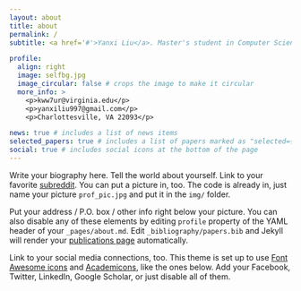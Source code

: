 ```yaml
---
layout: about
title: about
permalink: /
subtitle: <a href='#'>Yanxi Liu</a>. Master's student in Computer Science at the University of Virginia(UVA).

profile:
  align: right
  image: selfbg.jpg
  image_circular: false # crops the image to make it circular
  more_info: >
    <p>kww7ur@virginia.edu</p>
    <p>yanxiliu997@gmail.com</p>
    <p>Charlottesville, VA 22093</p>

news: true # includes a list of news items
selected_papers: true # includes a list of papers marked as "selected={true}"
social: true # includes social icons at the bottom of the page
---
```


Write your biography here. Tell the world about yourself. Link to your favorite [subreddit](http://reddit.com). You can put a picture in, too. The code is already in, just name your picture `prof_pic.jpg` and put it in the `img/` folder.

Put your address / P.O. box / other info right below your picture. You can also disable any of these elements by editing `profile` property of the YAML header of your `_pages/about.md`. Edit `_bibliography/papers.bib` and Jekyll will render your [publications page](/al-folio/publications/) automatically.

<!DOCTYPE html>
<html lang="en">
<head>
    <meta charset="UTF-8">
    <meta name="viewport" content="width=device-width, initial-scale=1.0">
    <title>Social Media Links</title>
    <link href="https://cdnjs.cloudflare.com/ajax/libs/font-awesome/6.0.0-beta3/css/all.min.css" rel="stylesheet">
    <link href="https://cdn.jsdelivr.net/npm/academicons@1.9.2/css/academicons.min.css" rel="stylesheet">
    <style>
        .social-media-links a {
            text-decoration: none;
            margin: 0 10px;
        }
        .social-media-links i {
            font-size: 24px;
            color: #333;
            transition: color 0.3s;
        }
        .social-media-links a:hover i {
            color: #007bff;
        }
    </style>
</head>
<body>
    <div class="social-media-links">
        <a href="https://facebook.com/Yanxi Liu" target="_blank" rel="noopener">
            <i class="fa-brands fa-facebook"></i>
        </a>
        <a href="https://instagram.com/cici_yanxi" target="_blank" rel="noopener">
            <i class="fa-brands fa-instagram"></i>
        </a>
        <a href="https://linkedin.com/in/yanxi-liu-747846288" target="_blank" rel="noopener">
            <i class="fa-brands fa-linkedin"></i>
        </a>
        <a href="https://scholar.google.com/citations?user=your-id" target="_blank" rel="noopener">
            <i class="ai ai-google-scholar"></i>
        </a>
    </div>
</body>
</html>

Link to your social media connections, too. This theme is set up to use [Font Awesome icons](https://fontawesome.com/) and [Academicons](https://jpswalsh.github.io/academicons/), like the ones below. Add your Facebook, Twitter, LinkedIn, Google Scholar, or just disable all of them.
